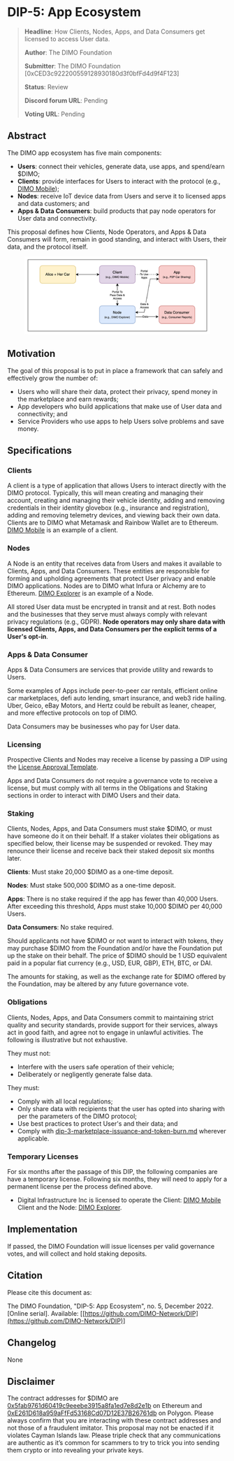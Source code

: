 # DIP-5: App Ecosystem

> **Headline**: How Clients, Nodes, Apps, and Data Consumers get licensed to access User data.
>
> **Author**: The DIMO Foundation
>
> **Submitter**: The DIMO Foundation \[0xCED3c922200559128930180d3f0bfFd4d9f4F123]
>
> **Status**: Review
>
> **Discord forum URL**: Pending
>
> **Voting URL**: Pending

## Abstract

The DIMO app ecosystem has five main components:&#x20;

* **Users**: connect their vehicles, generate data, use apps, and spend/earn $DIMO;&#x20;
* **Clients**: provide interfaces for Users to interact with the protocol (e.g., [DIMO Mobile](https://onelink.to/dimo));&#x20;
* **Nodes**: receive IoT device data from Users and serve it to licensed apps and data customers; and
* **Apps & Data Consumers**: build products that pay node operators for User data and connectivity.

This proposal defines how Clients, Node Operators, and Apps & Data Consumers will form, remain in good standing, and interact with Users, their data, and the protocol itself.

<figure><img src=".gitbook/assets/image (8).png" alt=""><figcaption></figcaption></figure>

## **Motivation**

The goal of this proposal is to put in place a framework that can safely and effectively grow the number of:&#x20;

* Users who will share their data, protect their privacy, spend money in the marketplace and earn rewards;&#x20;
* App developers who build applications that make use of User data and connectivity; and&#x20;
* Service Providers who use apps to help Users solve problems and save money.&#x20;

## Specifications&#x20;

### Clients&#x20;

A client is a type of application that allows Users to interact directly with the DIMO protocol. Typically, this will mean creating and managing their account, creating and managing their vehicle identity, adding and removing credentials in their identity glovebox (e.g., insurance and registration), adding and removing telemetry devices, and viewing back their own data. Clients are to DIMO what Metamask and Rainbow Wallet are to Ethereum. [DIMO Mobile](https://onelink.to/dimo) is an example of a client.

### Nodes&#x20;

A Node is an entity that receives data from Users and makes it available to Clients, Apps, and Data Consumers. These entities are responsible for forming and upholding agreements that protect User privacy and enable DIMO applications. Nodes are to DIMO what Infura or Alchemy are to Ethereum. [DIMO Explorer](https://explorer.dimo.zone/) is an example of a Node.

All stored User data must be encrypted in transit and at rest. Both nodes and the businesses that they serve must always comply with relevant privacy regulations (e.g., GDPR). **Node operators may only share data with licensed Clients, Apps, and Data Consumers per the explicit terms of a User's opt-in**.

### Apps & Data Consumer&#x20;

Apps & Data Consumers are services that provide utility and rewards to Users.&#x20;

Some examples of Apps include peer-to-peer car rentals, efficient online car marketplaces, defi auto lending, smart insurance, and web3 ride hailing. Uber, Geico, eBay Motors, and Hertz could be rebuilt as leaner, cheaper, and more effective protocols on top of DIMO.&#x20;

Data Consumers may be businesses who pay for User data.

### Licensing

Prospective Clients and Nodes may receive a license by passing a DIP using the [License Approval Template](templates/license-approval-template.md).

Apps and Data Consumers do not require a governance vote to receive a license, but must comply with all terms in the Obligations and Staking sections in order to interact with DIMO Users and their data.&#x20;

### Staking

Clients, Nodes, Apps, and Data Consumers must stake $DIMO, or must have someone do it on their behalf. If a staker violates their obligations as specified below, their license may be suspended or revoked. They may renounce their license and receive back their staked deposit six months later.

**Clients**: Must stake 20,000 $DIMO as a one-time deposit.

**Nodes**: Must stake 500,000 $DIMO as a one-time deposit.

**Apps**: There is no stake required if the app has fewer than 40,000 Users. After exceeding this threshold, Apps must stake 10,000 $DIMO per 40,000 Users.

**Data Consumers**: No stake required.

Should applicants not have $DIMO or not want to interact with tokens, they may purchase $DIMO from the Foundation and/or have the Foundation put up the stake on their behalf. The price of $DIMO should be 1 USD equivalent paid in a popular fiat currency (e.g., USD, EUR, GBP), ETH, BTC, or DAI.

The amounts for staking, as well as the exchange rate for $DIMO offered by the Foundation, may be altered by any future governance vote.

### Obligations

Clients, Nodes, Apps, and Data Consumers commit to maintaining strict quality and security standards, provide support for their services, always act in good faith, and agree not to engage in unlawful activities. The following is illustrative but not exhaustive.

They must not:&#x20;

* Interfere with the users safe operation of their vehicle;&#x20;
* Deliberately or negligently generate false data.&#x20;

They must:&#x20;

* Comply with all local regulations;&#x20;
* Only share data with recipients that the user has opted into sharing with per the parameters of the DIMO protocol;
* Use best practices to protect User's and their data; and
* Comply with [dip-3-marketplace-issuance-and-token-burn.md](dip-3-marketplace-issuance-and-token-burn.md "mention") wherever applicable.

### Temporary Licenses

For six months after the passage of this DIP, the following companies are have a temporary license. Following six months, they will need to apply for a permanent license per the process defined above.

* Digital Infrastructure Inc is licensed to operate the Client: [DIMO Mobile](https://onelink.to/dimo) Client and the Node: [DIMO Explorer](https://explorer.dimo.zone/).

## Implementation

If passed, the DIMO Foundation will issue licenses per valid governance votes, and will collect and hold staking deposits.

## Citation

Please cite this document as:

The DIMO Foundation, "DIP-5: App Ecosystem", no. 5, December 2022. \[Online serial]. Available: \[[https://github.com/DIMO-Network/DIP](https://github.com/DIMO-Network/DIP)]

## Changelog

None

## Disclaimer

The contract addresses for $DIMO are [0x5fab9761d60419c9eeebe3915a8fa1ed7e8d2e1b](https://etherscan.io/token/0x5fab9761d60419c9eeebe3915a8fa1ed7e8d2e1b) on Ethereum and [0xE261D618a959aFfFd53168Cd07D12E37B26761db](https://polygonscan.com/token/0xE261D618a959aFfFd53168Cd07D12E37B26761db) on Polygon. Please always confirm that you are interacting with these contract addresses and not those of a fraudulent imitator. This proposal may not be enacted if it violates Cayman Islands law. Please triple check that any communications are authentic as it’s common for scammers to try to trick you into sending them crypto or into revealing your private keys.
